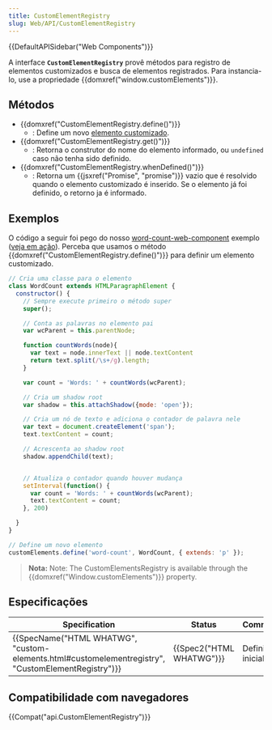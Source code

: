 ```yaml
---
title: CustomElementRegistry
slug: Web/API/CustomElementRegistry
---
```


{{DefaultAPISidebar("Web Components")}}

A interface **`CustomElementRegistry`** provê métodos para registro de elementos customizados e busca de elementos registrados. Para instancia-lo, use a propriedade {{domxref("window.customElements")}}.

## Métodos

- {{domxref("CustomElementRegistry.define()")}}
  - : Define um novo [elemento customizado](/pt-BR/docs/Web/Web_Components/Custom_Elements).
- {{domxref("CustomElementRegistry.get()")}}
  - : Retorna o construtor do nome do elemento informado, ou `undefined` caso não tenha sido definido.
- {{domxref("CustomElementRegistry.whenDefined()")}}
  - : Retorna um {{jsxref("Promise", "promise")}} vazio que é resolvido quando o elemento customizado é inserido. Se o elemento já foi definido, o retorno ja é informado.

## Exemplos

O código a seguir foi pego do nosso [word-count-web-component](https://github.com/mdn/web-components-examples/tree/master/word-count-web-component) exemplo ([veja em ação](https://mdn.github.io/web-components-examples/word-count-web-component/)). Perceba que usamos o método {{domxref("CustomElementRegistry.define()")}} para definir um elemento customizado.

```js
// Cria uma classe para o elemento
class WordCount extends HTMLParagraphElement {
  constructor() {
    // Sempre execute primeiro o método super
    super();

    // Conta as palavras no elemento pai
    var wcParent = this.parentNode;

    function countWords(node){
      var text = node.innerText || node.textContent
      return text.split(/\s+/g).length;
    }

    var count = 'Words: ' + countWords(wcParent);

    // Cria um shadow root
    var shadow = this.attachShadow({mode: 'open'});

    // Cria um nó de texto e adiciona o contador de palavra nele
    var text = document.createElement('span');
    text.textContent = count;

    // Acrescenta ao shadow root
    shadow.appendChild(text);


    // Atualiza o contador quando houver mudança
    setInterval(function() {
      var count = 'Words: ' + countWords(wcParent);
      text.textContent = count;
    }, 200)

  }
}

// Define um novo elemento
customElements.define('word-count', WordCount, { extends: 'p' });
```

> **Nota:** Note: The CustomElementsRegistry is available through the {{domxref("Window.customElements")}} property.

## Especificações

| Specification                                                                                                                        | Status                           | Comment           |
| ------------------------------------------------------------------------------------------------------------------------------------ | -------------------------------- | ----------------- |
| {{SpecName("HTML WHATWG", "custom-elements.html#customelementregistry", "CustomElementRegistry")}} | {{Spec2("HTML WHATWG")}} | Definição inicial |

## Compatibilidade com navegadores

{{Compat("api.CustomElementRegistry")}}
